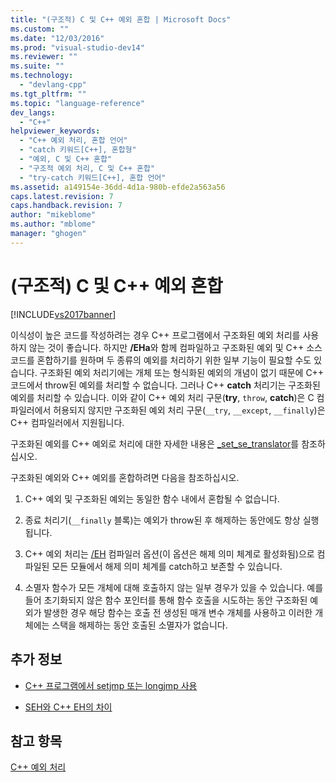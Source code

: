 ```yaml
---
title: "(구조적) C 및 C++ 예외 혼합 | Microsoft Docs"
ms.custom: ""
ms.date: "12/03/2016"
ms.prod: "visual-studio-dev14"
ms.reviewer: ""
ms.suite: ""
ms.technology: 
  - "devlang-cpp"
ms.tgt_pltfrm: ""
ms.topic: "language-reference"
dev_langs: 
  - "C++"
helpviewer_keywords: 
  - "C++ 예외 처리, 혼합 언어"
  - "catch 키워드[C++], 혼합형"
  - "예외, C 및 C++ 혼합"
  - "구조적 예외 처리, C 및 C++ 혼합"
  - "try-catch 키워드[C++], 혼합 언어"
ms.assetid: a149154e-36dd-4d1a-980b-efde2a563a56
caps.latest.revision: 7
caps.handback.revision: 7
author: "mikeblome"
ms.author: "mblome"
manager: "ghogen"
---
```

# (구조적) C 및 C++ 예외 혼합
[!INCLUDE[vs2017banner](../assembler/inline/includes/vs2017banner.md)]

이식성이 높은 코드를 작성하려는 경우 C\+\+ 프로그램에서 구조화된 예외 처리를 사용하지 않는 것이 좋습니다.  하지만 **\/EHa**와 함께 컴파일하고 구조화된 예외 및 C\+\+ 소스 코드를 혼합하기를 원하며 두 종류의 예외를 처리하기 위한 일부 기능이 필요할 수도 있습니다.  구조화된 예외 처리기에는 개체 또는 형식화된 예외의 개념이 없기 때문에 C\+\+ 코드에서 throw된 예외를 처리할 수 없습니다. 그러나 C\+\+ **catch** 처리기는 구조화된 예외를 처리할 수 있습니다.  이와 같이 C\+\+ 예외 처리 구문\(**try**, `throw`, **catch**\)은 C 컴파일러에서 허용되지 않지만 구조화된 예외 처리 구문\(`__try`, `__except`, `__finally`\)은 C\+\+ 컴파일러에서 지원됩니다.  
  
 구조화된 예외를 C\+\+ 예외로 처리에 대한 자세한 내용은 [\_set\_se\_translator](../c-runtime-library/reference/set-se-translator.md)를 참조하십시오.  
  
 구조화된 예외와 C\+\+ 예외를 혼합하려면 다음을 참조하십시오.  
  
1.  C\+\+ 예외 및 구조화된 예외는 동일한 함수 내에서 혼합될 수 없습니다.  
  
2.  종료 처리기\(`__finally` 블록\)는 예외가 throw된 후 해제하는 동안에도 항상 실행됩니다.  
  
3.  C\+\+ 예외 처리는 [\/EH](../build/reference/eh-exception-handling-model.md) 컴파일러 옵션\(이 옵션은 해제 의미 체계로 활성화됨\)으로 컴파일된 모든 모듈에서 해제 의미 체계를 catch하고 보존할 수 있습니다.  
  
4.  소멸자 함수가 모든 개체에 대해 호출하지 않는 일부 경우가 있을 수 있습니다.  예를 들어 초기화되지 않은 함수 포인터를 통해 함수 호출을 시도하는 동안 구조화된 예외가 발생한 경우 해당 함수는 호출 전 생성된 매개 변수 개체를 사용하고 이러한 개체에는 스택을 해제하는 동안 호출된 소멸자가 없습니다.  
  
## 추가 정보  
  
-   [C\+\+ 프로그램에서 setjmp 또는 longjmp 사용](../cpp/using-setjmp-longjmp.md)  
  
-   [SEH와 C\+\+ EH의 차이](../cpp/exception-handling-differences.md)  
  
## 참고 항목  
 [C\+\+ 예외 처리](../cpp/cpp-exception-handling.md)